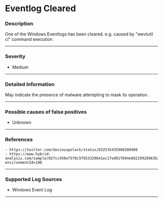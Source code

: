 # Eventlog Cleared
### Description

One of the Windows Eventlogs has been cleared. e.g. caused by "wevtutil cl" command execution.

-------------------
### Severity

- Medium

-------------------

### Detailed Information

May indicate the presence of malware attempting to mask its operation.

-------------------

### Possible causes of false positives

- Unknown

-------------------
### References

    - https://twitter.com/deviouspolack/status/832535435960209408
    - https://www.hybrid-analysis.com/sample/027cc450ef5f8c5f653329641ec1fed91f694e0d229928963b30f6b0d7d3a745?environmentId=100
-------------------
### Supported Log Sources

- Windows Event Log

-------------------

